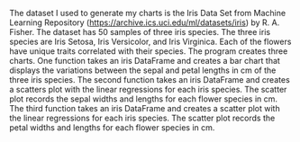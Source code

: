 The dataset I used to generate my charts is the Iris Data Set from Machine Learning Repository (https://archive.ics.uci.edu/ml/datasets/iris) by R. A. Fisher. The dataset has 50 samples of three iris species. The three iris species are Iris Setosa, Iris Versicolor, and Iris Virginica. Each of the flowers have unique traits correlated with their species. The program creates three charts.
One function takes an iris DataFrame and creates a bar chart that displays the variations between the sepal and petal lengths in cm of the three iris species.
The second function takes an iris DataFrame and creates a scatters plot with the linear regressions for each iris species. The scatter plot records the sepal widths and lengths for each flower species in cm.
The third function takes an iris DataFrame and creates a scatter plot with the linear regressions for each iris species. The scatter plot records the petal widths and lengths for each flower species in cm.

